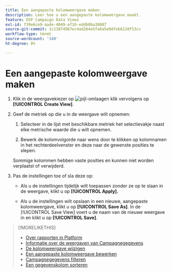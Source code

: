 ```yaml
---
title: Een aangepaste kolomweergave maken
description: Leer hoe u een aangepaste kolomweergave maakt.
feature: DSP Campaign Data Views
exl-id: f39e6ce9-aa4e-4049-af16-eddb0ba30087
source-git-commit: 1c13874967ec4ad264e5fa6a5e0dfeb6120f53cc
workflow-type: tm+mt
source-wordcount: '149'
ht-degree: 0%

---
```


# Een aangepaste kolomweergave maken

1. Klik in de weergavekiezer op ![pijl-omlaag](/help/dsp/assets/chevron-down.png)en klik vervolgens op **[!UICONTROL Create View]**.

1. Geef de metriek op die u in de weergave wilt opnemen:

   1. Selecteer in de lijst met beschikbare metriek het selectievakje naast elke metrische waarde die u wilt opnemen.

   1. Bewerk de kolomvolgorde naar wens door te klikken op kolomnamen in het rechterdeelvenster en deze naar de gewenste posities te slepen.

   Sommige kolommen hebben vaste posities en kunnen niet worden verplaatst of verwijderd.

1. Pas de instellingen toe of sla deze op:

   * Als u de instellingen tijdelijk wilt toepassen zonder ze op te slaan in de weergave, klikt u op **[!UICONTROL Apply].**

   * Als u de instellingen wilt opslaan in een nieuwe, aangepaste kolomweergave, klikt u op **[!UICONTROL Save As]**. In de [!UICONTROL Save View] voert u de naam van de nieuwe weergave in en klikt u op **[!UICONTROL Save]**.

>[!MORELIKETHIS]
>
>* [Over rapporten in Platform](campaign-reports-about.md)
>* [Informatie over de weergaven van Campagnegegevens](campaign-data-views-about.md)
>* [De kolomweergave wijzigen](column-view-change.md)
>* [Een aangepaste kolomweergave bewerken](column-view-edit.md)
>* [Campagnegegevens filteren](campaign-data-filter.md)
>* [Een gegevenskolom sorteren](campaign-data-sort.md)

